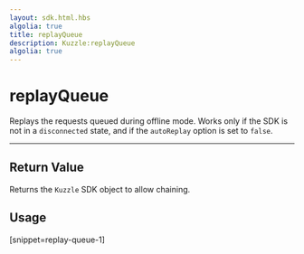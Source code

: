 ```yaml
---
layout: sdk.html.hbs
algolia: true
title: replayQueue
description: Kuzzle:replayQueue
algolia: true
---
```

  

# replayQueue
Replays the requests queued during offline mode. Works only if the SDK is not in a ``disconnected`` state, and if the ``autoReplay`` option is set to ``false``.

---

## Return Value

Returns the `Kuzzle` SDK object to allow chaining.

## Usage

[snippet=replay-queue-1]
